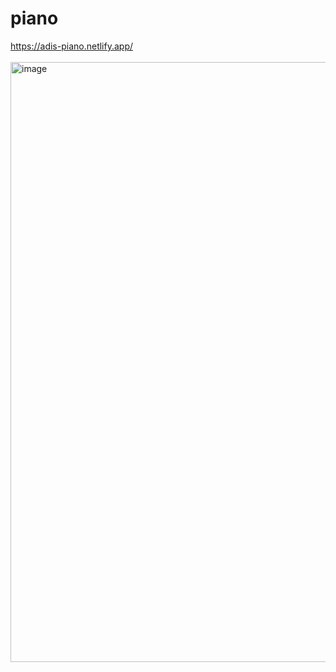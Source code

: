 # piano
https://adis-piano.netlify.app/
<br><br>
<img width="960" alt="image" src="https://github.com/advika-kharat/piano/assets/113823788/3ec55470-3758-4c40-8473-afd89d30fa8b">
